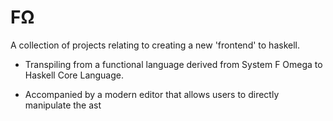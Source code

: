 # FΩ

A collection of projects relating to creating a new 'frontend' to haskell. 

 * Transpiling from a functional language derived from System F Omega to Haskell Core Language.

 * Accompanied by a modern editor that allows users to directly manipulate the ast
